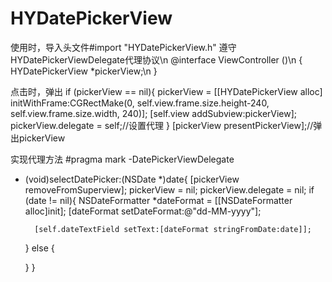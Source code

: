# HYDatePickerView
使用时，导入头文件#import "HYDatePickerView.h"
遵守HYDatePickerViewDelegate代理协议\n
@interface ViewController ()<HYDatePickerViewDelegate>\n
{
    HYDatePickerView *pickerView;\n
}

点击时，弹出
if (pickerView == nil){
    pickerView = [[HYDatePickerView alloc] initWithFrame:CGRectMake(0, self.view.frame.size.height-240, self.view.frame.size.width, 240)];
    [self.view addSubview:pickerView];
    pickerView.delegate = self;//设置代理
}
[pickerView presentPickerView];//弹出pickerView
  
实现代理方法
#pragma mark -DatePickerViewDelegate
- (void)selectDatePicker:(NSDate *)date{
    [pickerView removeFromSuperview];
    pickerView = nil;
    pickerView.delegate = nil;
    if (date != nil){
        NSDateFormatter *dateFormat = [[NSDateFormatter alloc]init];
        [dateFormat setDateFormat:@"dd-MM-yyyy"];
        
        [self.dateTextField setText:[dateFormat stringFromDate:date]];
    } else {
        
    }
}

